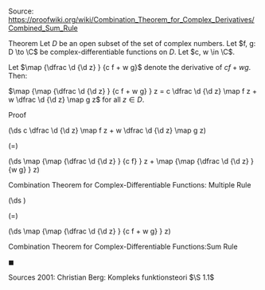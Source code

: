 # 

Source: https://proofwiki.org/wiki/Combination_Theorem_for_Complex_Derivatives/Combined_Sum_Rule

Theorem
Let $D$ be an open subset of the set of complex numbers.
Let $f, g: D \to \C$ be complex-differentiable functions on $D$.
Let $c, w \in \C$.

Let $\map {\dfrac \d {\d z} } {c f + w g}$ denote the derivative of $c f + w g$.
Then:

$\map {\map {\dfrac \d {\d z} } {c f + w g} } z = c \dfrac \d {\d z} \map f z + w \dfrac \d {\d z} \map g z$
for all $z \in D$.


Proof













\(\ds c \dfrac \d {\d z} \map f z + w \dfrac \d {\d z} \map g z\)

\(=\)







\(\ds \map {\map {\dfrac \d {\d z} } {c f} } z + \map {\map {\dfrac \d {\d z} } {w g} } z\)





Combination Theorem for Complex-Differentiable Functions: Multiple Rule














\(\ds \)

\(=\)







\(\ds \map {\map {\dfrac \d {\d z} } {c f + w g} } z\)





Combination Theorem for Complex-Differentiable Functions:Sum Rule



$\blacksquare$


Sources
2001: Christian Berg: Kompleks funktionsteori $\S 1.1$




